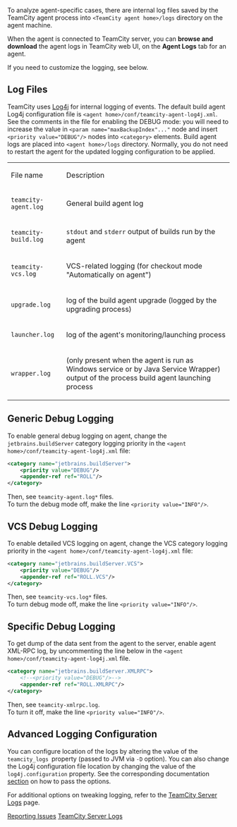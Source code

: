 [//]: # (title: Viewing Build Agent Logs)
[//]: # (auxiliary-id: Viewing Build Agent Logs)

To analyze agent-specific cases, there are internal log files saved by the TeamCity agent process into `<TeamCity agent home>/logs` directory on the agent machine.

When the agent is connected to TeamCity server, you can __browse and download__ the agent logs in TeamCity web UI, on the __Agent Logs__ tab for an agent.

If you need to customize the logging, see below.

## Log Files

TeamCity uses [Log4j](http://logging.apache.org/log4j) for internal logging of events. The default build agent Log4j configuration file is `<agent home>/conf/teamcity-agent-log4j.xml`.   
See the comments in the file for enabling the DEBUG mode: you will need to increase the value in `<param name="maxBackupIndex"..."` node and insert `<priority value="DEBUG"/>` nodes into `<category>` elements. Build agent logs are placed into `<agent home>/logs` directory. Normally, you do not need to restart the agent for the updated logging configuration to be applied.

<table><tr>

<td>

File name


</td>

<td>

Description


</td></tr><tr>

<td>

`teamcity-agent.log`


</td>

<td>

General build agent log


</td></tr><tr>

<td>

`teamcity-build.log`


</td>

<td>

`stdout` and `stderr` output of builds run by the agent


</td></tr><tr>

<td>

`teamcity-vcs.log`


</td>

<td>

VCS-related logging (for checkout mode "Automatically on agent")


</td></tr><tr>

<td>

`upgrade.log`


</td>

<td>

log of the build agent upgrade (logged by the upgrading process)


</td></tr><tr>

<td>

`launcher.log`


</td>

<td>

log of the agent's monitoring/launching process


</td></tr><tr>

<td>

`wrapper.log`


</td>

<td>

(only present when the agent is run as Windows service or by Java Service Wrapper) output of the process build agent launching process


</td></tr></table>

## Generic Debug Logging

To enable general debug logging on agent, change the `jetbrains.buildServer` category logging priority in the `<agent home>/conf/teamcity-agent-log4j.xml` file:


```XML
<category name="jetbrains.buildServer">
    <priority value="DEBUG"/>
    <appender-ref ref="ROLL"/>
</category>

```



Then, see `teamcity-agent.log*` files.   
To turn the debug mode off, make the line `<priority value="INFO"/>`.

## VCS Debug Logging

To enable detailed VCS logging on agent, change the VCS category logging priority in the `<agent home>/conf/teamcity-agent-log4j.xml` file:


```XML
<category name="jetbrains.buildServer.VCS">
    <priority value="DEBUG"/>
    <appender-ref ref="ROLL.VCS"/>
</category>

```



Then, see `teamcity-vcs.log*` files.   
To turn debug mode off, make the line `<priority value="INFO"/>`.

## Specific Debug Logging

To get dump of the data sent from the agent to the server, enable agent XML-RPC log, by uncommenting the line below in the `<agent home>/conf/teamcity-agent-log4j.xml` file.


```XML
<category name="jetbrains.buildServer.XMLRPC">
    <!--<priority value="DEBUG"/>-->
    <appender-ref ref="ROLL.XMLRPC"/>
</category>

```


Then, see `teamcity-xmlrpc.log`.   
To turn it off, make the line `<priority value="INFO"/>`.

## Advanced Logging Configuration

You can configure location of the logs by altering the value of the `teamcity_logs `property (passed to JVM via `-D` option). You can also change the Log4j configuration file location by changing the value of the `log4j.configuration` property. See the corresponding documentation [section](configuring-build-agent-startup-properties.md) on how to pass the options.

For additional options on tweaking logging, refer to the [TeamCity Server Logs](teamcity-server-logs.md#Changing+Logging+Configuration) page.

<seealso>
        <category ref="troubleshooting">
            <a href="reporting-issues.md">Reporting Issues</a>
        </category>
        <category ref="admin-guide">
            <a href="teamcity-server-logs.md">TeamCity Server Logs</a>
        </category>
</seealso>
